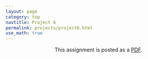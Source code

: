 ```yaml
---
layout: page
category: top 
navtitle: Project 6
permalink: projects/project6.html
use_math: true
---
```

<center>

This assignment is posted as a <a href="hw6-2017.pdf">PDF</a>.

</center>
